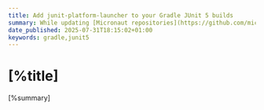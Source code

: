 ```yaml
---
title: Add junit-platform-launcher to your Gradle JUnit 5 builds
summary: While updating [Micronaut repositories](https://github.com/micronaut-projects) to [Gradle 8.14](https://docs.gradle.org/current/userguide/upgrading_version_8.html#manually_declaring_dependencies), I had to add the `org.junit.platform:junit-platform-launcher` dependency as a `testRuntime` Gradle Configuration. 
date_published: 2025-07-31T18:15:02+01:00
keywords: gradle,junit5
---
```


# [%title]

[%summary]
